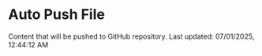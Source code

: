 # Auto Push File

Content that will be pushed to GitHub repository.
Last updated: 07/01/2025, 12:44:12 AM